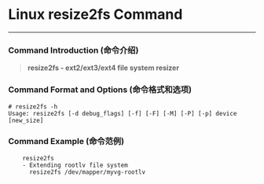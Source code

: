 # Linux resize2fs Command
-------------------
### Command Introduction (命令介绍)
> **resize2fs - ext2/ext3/ext4 file system resizer**
### Command Format and Options (命令格式和选项)
```
# resize2fs -h
Usage: resize2fs [-d debug_flags] [-f] [-F] [-M] [-P] [-p] device [new_size]
```
### Command Example (命令范例)
```
	resize2fs
	- Extending rootlv file system
	  resize2fs /dev/mapper/myvg-rootlv
```
